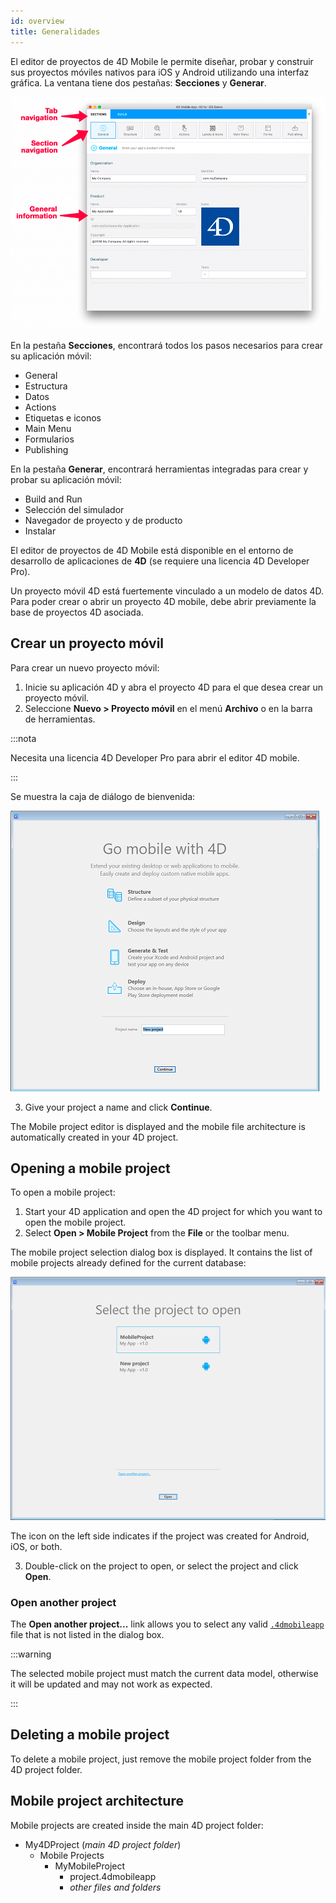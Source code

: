 ```yaml
---
id: overview
title: Generalidades
---
```



El editor de proyectos de 4D Mobile le permite diseñar, probar y construir sus proyectos móviles nativos para iOS y Android utilizando una interfaz gráfica. La ventana tiene dos pestañas: **Secciones** y **Generar**.

![General section](img/General-section-4D-for-iOS.png)

En la pestaña **Secciones**, encontrará todos los pasos necesarios para crear su aplicación móvil:

* General
* Estructura
* Datos
* Actions
* Etiquetas e iconos
* Main Menu
* Formularios
* Publishing

En la pestaña **Generar**, encontrará herramientas integradas para crear y probar su aplicación móvil:

* Build and Run
* Selección del simulador
* Navegador de proyecto y de producto
* Instalar

El editor de proyectos de 4D Mobile está disponible en el entorno de desarrollo de aplicaciones de **4D** (se requiere una licencia 4D Developer Pro).

Un proyecto móvil 4D está fuertemente vinculado a un modelo de datos 4D. Para poder crear o abrir un proyecto 4D mobile, debe abrir previamente la base de proyectos 4D asociada.


## Crear un proyecto móvil

Para crear un nuevo proyecto móvil:

1. Inicie su aplicación 4D y abra el proyecto 4D para el que desea crear un proyecto móvil.
2. Seleccione **Nuevo > Proyecto móvil** en el menú **Archivo** o en la barra de herramientas.

:::nota

Necesita una licencia 4D Developer Pro para abrir el editor 4D mobile.

:::

Se muestra la caja de diálogo de bienvenida:

![Project Name](img/new-project.png)

3. Give your project a name and click **Continue**.

The Mobile project editor is displayed and the mobile file architecture is automatically created in your 4D project.

## Opening a mobile project

To open a mobile project:

1. Start your 4D application and open the 4D project for which you want to open the mobile project.
2. Select **Open > Mobile Project** from the **File** or the toolbar menu.

The mobile project selection dialog box is displayed. It contains the list of mobile projects already defined for the current database:

![Project Name](img/select-project.png)

The icon on the left side indicates if the project was created for Android, iOS, or both.

3. Double-click on the project to open, or select the project and click **Open**.

### Open another project

The **Open another project...** link allows you to select any valid [`.4dmobileapp`](#mobile-project-architecture) file that is not listed in the dialog box.

:::warning

The selected mobile project must match the current data model, otherwise it will be updated and may not work as expected.

:::

## Deleting a mobile project

To delete a mobile project, just remove the mobile project folder from the 4D project folder.


## Mobile project architecture

Mobile projects are created inside the main 4D project folder:

- My4DProject (*main 4D project folder*)
    + Mobile Projects
        * MyMobileProject
            - project.4dmobileapp
            - *other files and folders*


